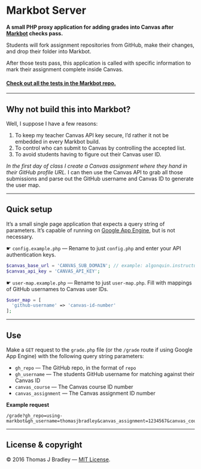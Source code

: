 # Markbot Server

**A small PHP proxy application for adding grades into Canvas after [Markbot](https://github.com/thomasjbradley/markbot) checks pass.**

Students will fork assignment repositories from GitHub, make their changes, and drop their folder into Markbot.

After those tests pass, this application is called with specific information to mark their assignment complete inside Canvas.

#### [Check out all the tests in the Markbot repo.](https://github.com/thomasjbradley/markbot)

---

## Why not build this into Markbot?

Well, I suppose I have a few reasons:

1. To keep my teacher Canvas API key secure, I’d rather it not be embedded in every Markbot build.
2. To control who can submit to Canvas by controlling the accepted list.
3. To avoid students having to figure out their Canvas user ID.

*In the first day of class I create a Canvas assignment where they hand in their GitHub profile URL.* I can then use the Canvas API to grab all those submissions and parse out the GitHub username and Canvas ID to generate the user map.

---

## Quick setup

It’s a small single page application that expects a query string of parameters. It’s capable of running on [Google App Engine](https://cloud.google.com/appengine/), but is not necessary.

☛ `config.example.php` — Rename to just `config.php` and enter your API authentication keys.

```php
$canvas_base_url = 'CANVAS_SUB_DOMAIN'; // example: algonquin.instructure.com
$canvas_api_key = 'CANVAS_API_KEY';
```

☛ `user-map.example.php` — Rename to just `user-map.php`. Fill with mappings of GitHub usernames to Canvas user IDs.

```php
$user_map = [
  'github-username' => 'canvas-id-number'
];
```

---

## Use

Make a `GET` request to the `grade.php` file (or the `/grade` route if using Google App Engine) with the following query string parameters:

- `gh_repo` — The GitHub repo, in the format of `repo`
- `gh_username` — The students GitHub username for matching against their Canvas ID
- `canvas_course` — The Canvas course ID number
- `canvas_assignment` — The Canvas assignment ID number

**Example request**

```
/grade?gh_repo=using-markbot&gh_username=thomasjbradley&canvas_assignment=1234567&canvas_course=123456
```

---

## License & copyright

© 2016 Thomas J Bradley — [MIT License](LICENSE).
